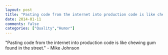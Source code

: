 ```yaml
---
layout: post
title: "Pasting code from the internet into production code is like chewing gum found in the street."
date: 2014-01-11
comments: false
categories: ["Quality","Humor"]
---
```


<span class='quote'>"Pasting code from the internet into production code is like chewing gum found in the street."</span>
<span class='by'>- Mike Johnson</span>
